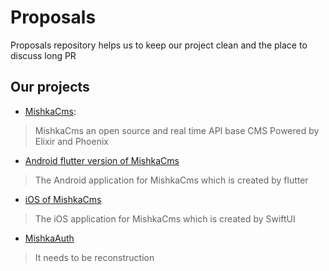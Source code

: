 # Proposals
Proposals repository helps us to keep our project clean and the place to discuss long PR

## Our projects
- [MishkaCms](https://github.com/mishka-group/mishka-cms): 
> MishkaCms an open source and real time API base CMS Powered by Elixir and Phoenix
- [Android flutter version of MishkaCms](https://github.com/mishka-group/mishka-cms-android-flutter)
> The Android application for MishkaCms which is created by flutter
- [iOS of MishkaCms](https://github.com/mishka-group/MishkaCmsiOS)
> The iOS application for MishkaCms which is created by SwiftUI
- [MishkaAuth](https://github.com/mishka-group/mishka-auth)
> It needs to be reconstruction